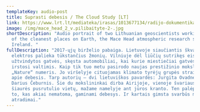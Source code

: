```yaml
---
templateKey: audio-post
title: Suprasti debesis / The Cloud Study [LT]
link: https://www.lrt.lt/mediateka/irasas/1013677134/radijo-dokumentika-suprasti-debesis
image: /img/mace_head_2_v.pilibaityte-2-.jpg
shortDescription: "Audio portrait of two Lithuanian geoscientists working in one
  of the cleanest places on Earth, the Mace Head atmospheric research station in
  Ireland. "
fullDescription: "2017-ųjų birželio pabaiga. Lietuvoje siaučiantis škvalas be
  elektros palieka tūkstančius žmonių. Vilniuje dėl liūčių sutrikęs eismas,
  užtvindytos gatvės, skęsta automobiliai, kai kurie miestiečiai gatvėse net
  irstosi valtimis. Kaip tik tuo metu pasirodo naujas prestižinio mokslo žurnalo
  „Nature“ numeris. Jo viršelyje cituojamas klimato tyrėjų grupės straipsnis
  apie debesis. Tarp autorių – dvi lietuviškos pavardės: Jurgita Ovadnevaitė ir
  Darius Čeburnis. Šie du mokslininkai dirba Airijoje, vienoje švariausių
  šiaurės pusrutulio vietų, mažame namelyje ant jūros kranto. Ten palėpėje iš
  to, kas akiai nematoma, gaminami debesys. Ir kartais gimsta svarbūs mokslo
  atradimai."
---
```

